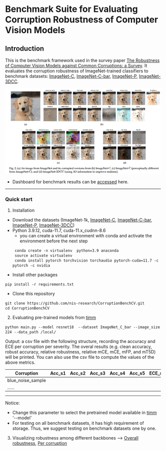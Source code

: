 # Benchmark Suite for Evaluating Corruption Robustness of Computer Vision Models
## Introduction
This is the benchmark framework used in the survey paper [The Robustness of Computer Vision Models against Common Corruptions: a Survey](https://arxiv.org/abs/2305.06024). It evaluates the corruption robustness of ImageNet-trained classifiers to benchmark datasets: [ImageNet-C](https://github.com/hendrycks/robustness), [ImageNet-C-bar](https://github.com/facebookresearch/augmentation-corruption), [ImageNet-P](https://github.com/hendrycks/robustness), [ImageNet-3DCC](https://github.com/EPFL-VILAB/3DCommonCorruptions).


<p align="center"><img src="figures/teaser.png" width="700"></p>
 

* Dashboard for benchmark results can be [accessed](http) here.

 ---
 ### Quick start
1. Installation

 
  * Download the datasets (ImageNet-1k, [ImageNet-C](https://github.com/hendrycks/robustness), [ImageNet-C-bar](https://github.com/facebookresearch/augmentation-corruption), [ImageNet-P](https://github.com/hendrycks/robustness), [ImageNet-3DCC](https://github.com/EPFL-VILAB/3DCommonCorruptions))  
  * Python 3.9.12, cuda-11.7, cuda-11.x_cudnn-8.6 
	* you can create a virtual environment with conda and activate the environment before the next step 
	```
	 conda create -n virtualenv  python=3.9 anaconda
 	 source activate virtualenv
 	 conda install pytorch torchvision torchaudio pytorch-cuda=11.7 -c pytorch -c nvidia
	```
  * Install other packages
   ```
   pip install -r requirements.txt
   ```
  
  * Clone this repository
  ```
  git clone https://github.com/nis-research/CorruptionBenchCV.git
  cd CorruptionBenchCV
  ```
2. Evaluating pre-trained models from [timm](https://huggingface.co/models?sort=downloads&search=bit)
 
 ``` 
 python main.py --model resnet18  --dataset ImageNet_C_bar --image_size 224 --data_path /local/
 ```

Output: a csv file with the following structure, recording the accuracy and ECE per corruption per severity. The overal results (e.g. clean accuracy, robust accuracy, relative robustness, relative mCE, mCE, mFP, and mT5D) will be printed. You can also use the csv file to compute the values of the above metrics.
 


|Corruption|	Acc_s1|	Acc_s2	|Acc_s3	|Acc_s4| Acc_s5	|ECE_s1	|ECE_s2|	ECE_s3|	ECE_s4|	ECE_s5|
| --- | --- | --- | --- | --- | --- | --- | --- | --- | --- | --- |
|blue_noise_sample	| | | | | | | | | | |
| ......	| | | | | | | | | | |
 ---
 Notice: 
 *  Change this parameter to select the pretrained model available in [timm](https://huggingface.co/models?sort=downloads&search=bit)  '--model'
 *  For testing on all benchmark datasets, it has high requirement of storage. Thus, we suggest testing on benchmark datasets one by one. 

3. Visualizing robustness among different backbones --> [Overall robustness](plot_benchmark_overall.ipynb),  [Per corruption](plot_benchmark_per_corruption.ipynb)
  
